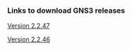 ### Links to download GNS3 releases 

[Version 2.2.47](https://github.com/GNS3/gns3-gui/releases)

[Version 2.2.46](https://github.com/GNS3/gns3-gui/releases?q=2.2.46&expanded=true)
